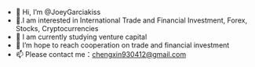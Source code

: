 - 👋 Hi, I’m @JoeyGarciakiss
- 👀.I am interested in International Trade and Financial Investment, Forex, Stocks, Cryptocurrencies
- 🌱 I am currently studying venture capital
- 💞️ I’m hope to reach cooperation on trade and financial investment
- 📫 Please contact me：chengxin930412@gmail.com

<!---
JoeyGarciakiss/JoeyGarciakiss is a ✨ special ✨ repository because its `README.md` (this file) appears on your GitHub profile.
You can click the Preview link to take a look at your changes.
--->
